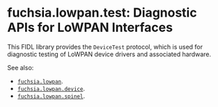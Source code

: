 fuchsia.lowpan.test: Diagnostic APIs for LoWPAN Interfaces
===========================================================

This FIDL library provides the `DeviceTest` protocol, which
is used for diagnostic testing of LoWPAN device drivers and
associated hardware.

See also:

 * [`fuchsia.lowpan`](../fuchsia.lowpan/README.md).
 * [`fuchsia.lowpan.device`](../fuchsia.lowpan.test/README.md).
 * [`fuchsia.lowpan.spinel`](../fuchsia.lowpan.spinel/README.md).
